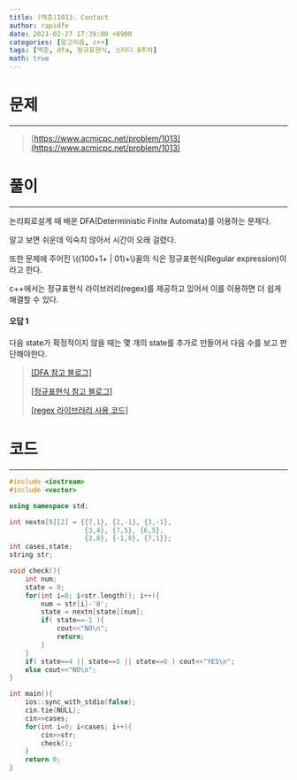 ```yaml
---
title: (백준)1013. Contact
author: rapidfe
date: 2021-02-27 17:39:00 +0900
categories: [알고리즘, c++]
tags: [백준, dfa, 정규표현식, 스터디 8주차]
math: true
---
```


# **문제**

---

> [https://www.acmicpc.net/problem/1013](https://www.acmicpc.net/problem/1013)



# **풀이**

---

논리회로설계 때 배운 DFA(Deterministic Finite Automata)를 이용하는 문제다.

알고 보면 쉬운데 익숙치 않아서 시간이 오래 걸렸다.

또한 문제에 주어진 \\((100+1+ | 01)+\\)꼴의 식은 정규표현식(Regular expression)이라고 한다.

c++에서는 정규표현식 라이브러리(regex)를 제공하고 있어서 이를 이용하면 더 쉽게 해결할 수 있다.

#### **오답 1**

다음 state가 확정적이지 않을 때는 몇 개의 state를 추가로 만들어서 다음 수를 보고 판단해야한다.

> [[DFA 참고 블로그]](https://talkingaboutme.tistory.com/entry/Study-NFA-DFA)
>
> [[정규표현식 참고 블로그]](https://hamait.tistory.com/342)
>
> [[regex 라이브러리 사용 코드]](https://hanbi97.tistory.com/196)



# **코드**

---

```c++
#include <iostream>
#include <vector>

using namespace std;

int nextn[9][2] = {{7,1}, {2,-1}, {3,-1},
                   {3,4}, {7,5}, {6,5},
                   {3,8}, {-1,8}, {7,1}};
int cases,state;
string str;

void check(){
    int num;
    state = 0;
    for(int i=0; i<str.length(); i++){
        num = str[i]-'0';
        state = nextn[state][num];
        if( state==-1 ){
            cout<<"NO\n";
            return;
        }
    }
    if( state==4 || state==5 || state==8 ) cout<<"YES\n";
    else cout<<"NO\n";
}

int main(){
    ios::sync_with_stdio(false);
    cin.tie(NULL);
    cin>>cases;
    for(int i=0; i<cases; i++){
        cin>>str;
        check();
    }
    return 0;
}
```

